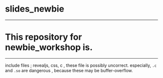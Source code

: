 # slides_newbie

---

# This repository for newbie_workshop is.

---

include files ; revealjs, css, c , these file is possibly uncorrect.
especially, `.c` and `.so` are dangerous , because these may be buffer-overflow.
